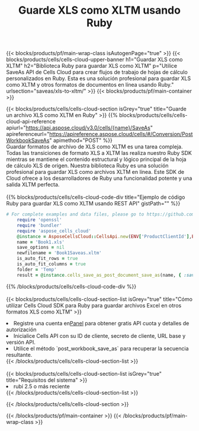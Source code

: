 ﻿---
title:  Guarde XLS como XLTM usando Ruby
description:  Utilizando Aspose.Cells Cloud SDK para Ruby para guardar el archivo en formato XLS como archivo en formato XLTM.
---
{{< blocks/products/pf/main-wrap-class isAutogenPage="true" >}}
{{< blocks/products/cells/cells-cloud-upper-banner h1="Guardar XLS como XLTM" h2="Biblioteca Ruby para guardar XLS como XLTM" p="Utilice SaveAs API de Cells Cloud para crear flujos de trabajo de hojas de cálculo personalizados en Ruby. Esta es una solución profesional para guardar XLS como XLTM y otros formatos de documentos en línea usando Ruby." urlsection="saveas/xls-to-xltm/" >}}
{{< blocks/products/pf/main-container >}}

{{< blocks/products/cells/cells-cloud-section isGrey="true" title="Guarde un archivo XLS como XLTM en Ruby" >}}
{{% blocks/products/cells/cells-cloud-api-reference apiurl="https://api.aspose.cloud/v3.0/cells/{name}/SaveAs" apireferenceurl="https://apireference.aspose.cloud/cells/#/Conversion/PostWorkbookSaveAs" apimethod="POST" %}}
<br/>
Guardar formatos de archivo de XLS como XLTM es una tarea compleja. Todas las transiciones de formato XLS a XLTM las realiza nuestro Ruby SDK mientras se mantiene el contenido estructural y lógico principal de la hoja de cálculo XLS de origen. Nuestra biblioteca Ruby es una solución profesional para guardar XLS como archivos XLTM en línea. Este SDK de Cloud ofrece a los desarrolladores de Ruby una funcionalidad potente y una salida XLTM perfecta.
<br/>
<br/>
{{% blocks/products/cells/cells-cloud-code-div title="Ejemplo de código Ruby para guardar XLS como XLTM usando REST API" gistPath="" %}}
  
```ruby
# For complete examples and data files, please go to https://github.com/aspose-cells-cloud/aspose-cells-cloud-ruby/
    require 'openssl'
    require 'bundler'
    require 'aspose_cells_cloud'
    @instance = AsposeCellsCloud::CellsApi.new(ENV['ProductClientId'],ENV['ProductClientSecret'])
    name = 'Book1.xls'
    save_options = nil
    newfilename = 'Book1Saveas.xltm'
    is_auto_fit_rows = true
    is_auto_fit_columns = true
    folder = 'Temp'
    result = @instance.cells_save_as_post_document_save_as(name, { :save_options=>save_options, :newfilename=>(folder+"/"+newfilename), :is_auto_fit_rows=>is_auto_fit_rows, :is_auto_fit_columns=>is_auto_fit_columns, :folder=>folder})
```
  
{{% /blocks/products/cells/cells-cloud-code-div %}}
<br/>
<br/>
{{< blocks/products/cells/cells-cloud-section-list isGrey="true" title="Cómo utilizar Cells Cloud SDK para Ruby para guardar archivos Excel en otros formatos XLS como XLTM" >}}
<li> Registre una cuenta en<a href="https://dashboard.aspose.cloud/">Panel</a> para obtener gratis API cuota y detalles de autorización</li>
<li>Inicialice Cells API con su ID de cliente, secreto de cliente, URL base y versión API.</li>
<li>Utilice el método `post_workbook_save_as` para recuperar la secuencia resultante.</li>
{{< /blocks/products/cells/cells-cloud-section-list >}}
<br/>
<br/>
{{< blocks/products/cells/cells-cloud-section-list isGrey="true" title="Requisitos del sistema" >}}
<li>rubí 2.5 o más reciente</li>
{{< /blocks/products/cells/cells-cloud-section-list >}}

{{< /blocks/products/cells/cells-cloud-section >}}

{{< /blocks/products/pf/main-container >}}
{{< /blocks/products/pf/main-wrap-class >}}

